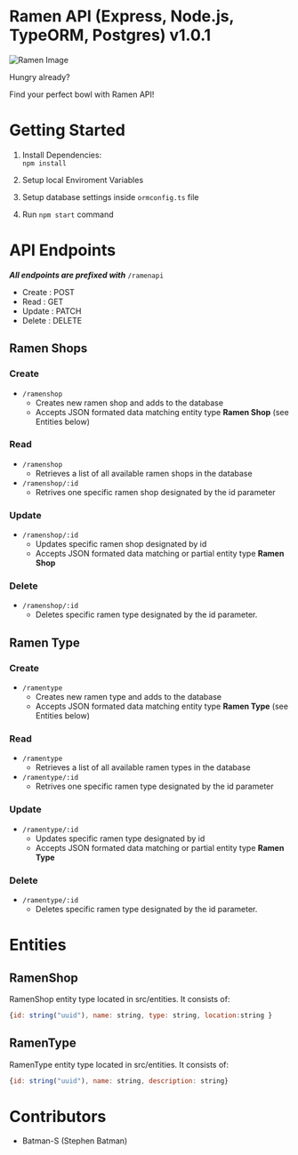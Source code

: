 # Ramen API (Express, Node.js, TypeORM, Postgres) v1.0.1

![Ramen Image](https://encrypted-tbn0.gstatic.com/images?q=tbn:ANd9GcSOPco936TQRvsoRCp4SGOvkVsTUMo5qG9tEQ&usqp=CAU)

Hungry already?

Find your perfect bowl with Ramen API!

# Getting Started

1. Install Dependencies:  
   `npm install`

2. Setup local Enviroment Variables

3. Setup database settings inside `ormconfig.ts` file

4. Run `npm start` command

# API Endpoints

_**All endpoints are prefixed with**_ `/ramenapi`

* Create : POST 
* Read : GET
* Update : PATCH
* Delete : DELETE

## Ramen Shops
### Create
* `/ramenshop`
    * Creates new ramen shop and adds to the database
    * Accepts JSON formated data matching entity type **Ramen Shop** (see Entities below)
### Read
* `/ramenshop`
   * Retrieves a list of all available ramen shops in the database 
* `/ramenshop/:id`
    * Retrives one specific ramen shop designated by the id parameter

### Update
* `/ramenshop/:id`
    * Updates specific ramen shop designated by id
    * Accepts JSON formated data matching or partial entity type **Ramen Shop** 
    
### Delete
* `/ramenshop/:id`
    * Deletes specific ramen type designated by the id parameter.

## Ramen Type
### Create
* `/ramentype`
    * Creates new ramen type and adds to the database
    * Accepts JSON formated data matching entity type **Ramen Type** (see Entities below)
### Read
* `/ramentype`
   * Retrieves a list of all available ramen types in the database 
* `/ramentype/:id`
    * Retrives one specific ramen type designated by the id parameter

### Update
* `/ramentype/:id`
    * Updates specific ramen type designated by id
    * Accepts JSON formated data matching or partial entity type **Ramen Type** 
    
### Delete
* `/ramentype/:id`
    * Deletes specific ramen type designated by the id parameter.

# Entities

## RamenShop

<p>RamenShop entity type located in src/entities. It consists of:</p>

```javascript
{id: string("uuid"), name: string, type: string, location:string }
```

## RamenType

<p>RamenType entity type located in src/entities. It consists of:</p>

```javascript
{id: string("uuid"), name: string, description: string}
```


# Contributors
* Batman-S (Stephen Batman)